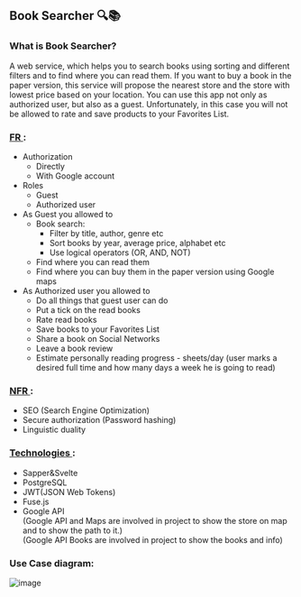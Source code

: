 ## Book Searcher 🔍📚

### What is Book Searcher?

A web service, which helps you to search books using sorting and different filters and to find where you can read them. If you want to buy a book in the paper version, this service will propose the nearest store and the store with lowest price based on your location. You can use this app not only as authorized user, but also as a guest. Unfortunately, in this case you will not be allowed to rate and save products to your Favorites List.

### <ins> FR </ins>:

- Authorization
  - Directly
  - With Google account
- Roles
  - Guest
  - Authorized user
- As Guest you allowed to
  - Book search:
    - Filter by title, author, genre etc
    - Sort books by year, average price, alphabet etc
    - Use logical operators (OR, AND, NOT)
  - Find where you can read them
  - Find where you can buy them in the paper version using Google maps
- As Authorized user you allowed to
  - Do all things that guest user can do
  - Put a tick on the read books
  - Rate read books
  - Save books to your Favorites List
  - Share a book on Social Networks
  - Leave a book review
  - Estimate personally reading progress - sheets/day (user marks a desired full time and how many days a week he is going to read)

### <ins> NFR </ins>:

- SEO (Search Engine Optimization)
- Secure authorization (Password hashing)
- Linguistic duality

### <ins> Technologies </ins>:

- Sapper&Svelte
- PostgreSQL
- JWT(JSON Web Tokens)
- Fuse.js
- Google API  
   (Google API and Maps are involved in project to show the store on map and to show the path to it.)  
  (Google API Books are involved in project to show the books and info)

### Use Case diagram:
![image](https://drive.google.com/uc?export=view&id=1Q6NMFyMQnKc-K4pB67eeF3jO6bo8eQrw)
